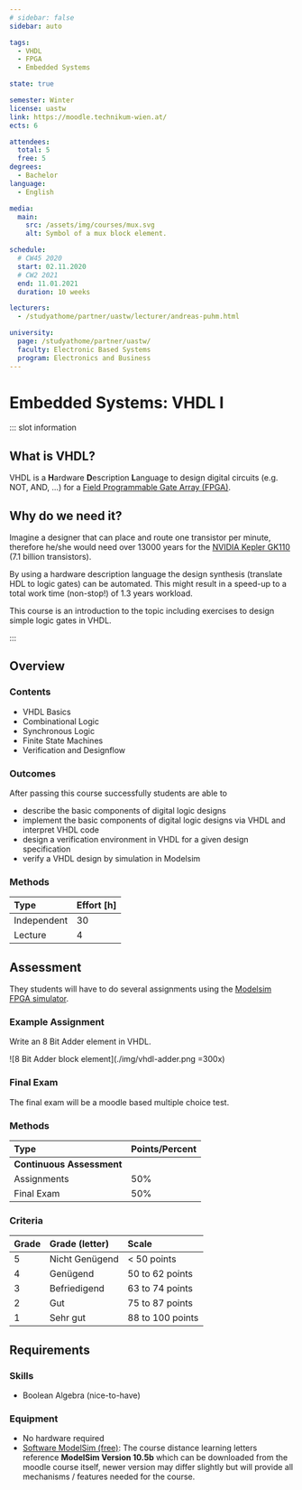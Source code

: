 ```yaml
---
# sidebar: false
sidebar: auto

tags:
  - VHDL
  - FPGA
  - Embedded Systems

state: true

semester: Winter
license: uastw
link: https://moodle.technikum-wien.at/
ects: 6

attendees:
  total: 5
  free: 5
degrees:
  - Bachelor
language:
  - English

media:
  main:
    src: /assets/img/courses/mux.svg
    alt: Symbol of a mux block element.

schedule:
  # CW45 2020
  start: 02.11.2020
  # CW2 2021
  end: 11.01.2021
  duration: 10 weeks

lecturers:
  - /studyathome/partner/uastw/lecturer/andreas-puhm.html

university:
  page: /studyathome/partner/uastw/
  faculty: Electronic Based Systems
  program: Electronics and Business
---
```


# Embedded Systems: VHDL I

::: slot information

## What is VHDL?

VHDL is a **H**ardware **D**escription **L**anguage to design digital circuits (e.g. NOT, AND, ...) for a [Field Programmable Gate Array (FPGA)](https://www.xilinx.com/products/silicon-devices/fpga/what-is-an-fpga.html).

## Why do we need it?

Imagine a designer that can place and route one transistor per minute, therefore he/she would need over 13000 years for the [NVIDIA Kepler GK110](https://www.nvidia.com/content/dam/en-zz/Solutions/Data-Center/tesla-product-literature/NVIDIA-Kepler-GK110-GK210-Architecture-Whitepaper.pdf) (7.1 billion transistors).

By using a hardware description language the design synthesis (translate HDL to logic gates) can be automated.
This might result in a speed-up to a total work time (non-stop!) of 1.3 years workload.

This course is an introduction to the topic including exercises to design simple logic gates in VHDL.

:::

## Overview

### Contents

<!-- FIXME:
* Bild mit ./ wird nicht angezeigt
* Bild unter /assets/... wird bei base="/hub-public/" nicht angezeigt
 -->

<!-- ![8 Bit Adder block element](./img/vhdl-adder.png) -->

- VHDL Basics
- Combinational Logic
- Synchronous Logic
- Finite State Machines
- Verification and Designflow

### Outcomes

After passing this course successfully students are able to

- describe the basic components of digital logic designs
- implement the basic components of digital logic designs via VHDL and interpret VHDL code
- design a verification environment in VHDL for a given design specification
- verify a VHDL design by simulation in Modelsim

### Methods

| Type        | Effort \[h\] |
| :---------- | :----------- |
| Independent | 30           |
| Lecture     | 4            |

## Assessment

They students will have to do several assignments using the [Modelsim FPGA simulator](https://www.intel.com/content/www/us/en/software/programmable/quartus-prime/model-sim.html).

### Example Assignment

Write an 8 Bit Adder element in VHDL.

![8 Bit Adder block element](./img/vhdl-adder.png =300x)

### Final Exam

The final exam will be a moodle based multiple choice test.

### Methods

| Type                      | Points/Percent |
| :------------------------ | :------------- |
| **Continuous Assessment** |                |
| Assignments               | 50%            |
| Final Exam                | 50%            |

### Criteria

| Grade | Grade (letter) | Scale            |
| :---- | :------------- | :--------------- |
| 5     | Nicht Genügend | < 50 points      |
| 4     | Genügend       | 50 to 62 points  |
| 3     | Befriedigend   | 63 to 74 points  |
| 2     | Gut            | 75 to 87 points  |
| 1     | Sehr gut       | 88 to 100 points |

## Requirements

### Skills

- Boolean Algebra (nice-to-have)

### Equipment

- No hardware required
- [Software ModelSim (free)](https://www.intel.com/content/www/us/en/software/programmable/quartus-prime/model-sim.html):
  The course distance learning letters reference **ModelSim Version 10.5b** which can be downloaded from the moodle course itself, newer version may differ slightly but will provide all mechanisms / features needed for the course.
